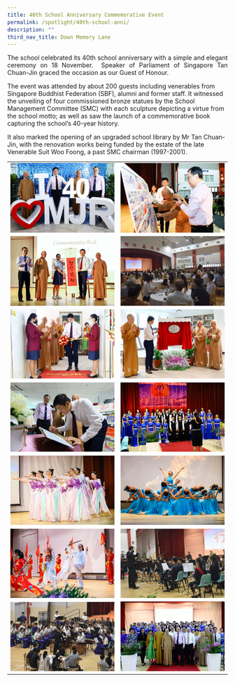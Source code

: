 ```yaml
---
title: 40th School Anniversary Commemorative Event
permalink: /spotlight/40th-school-anni/
description: ""
third_nav_title: Down Memory Lane
---
```

<p style="text-align: justify;">The school celebrated its 40th school anniversary with a simple and elegant ceremony on 18 November.&nbsp; Speaker of Parliament of Singapore Tan Chuan-Jin graced the occasion as our Guest of Honour.&nbsp;

The event was attended by about 200 guests including venerables from Singapore Buddhist Federation (SBF), alumni and former staff. It witnessed the unveiling of four commissioned bronze statues by the School Management Committee (SMC) with each sculpture depicting a virtue from the school motto; as well as saw the launch of a commemorative book capturing the school’s 40-year history.&nbsp;&nbsp;

It also marked the opening of an upgraded school library by Mr Tan Chuan-Jin, with the renovation works being funded by the estate of the late Venerable Suit Woo Foong, a past SMC chairman (1997-2001).</p>
	
	
|  |  |  
| -------- | -------- | 
|![](/images/Spotlight/Anniversary/anniv1.jpg)|![](/images/Spotlight/Anniversary/anniv2.jpg)|
![](/images/Spotlight/Anniversary/anniv3.jpg)|![](/images/Spotlight/Anniversary/anniv4.jpg)|
![](/images/Spotlight/Anniversary/anniv5.jpg)|![](/images/Spotlight/Anniversary/anniv6.jpg)|
![](/images/Spotlight/Anniversary/anniv7.jpg)|![](/images/Spotlight/Anniversary/anniv8.jpg)|
![](/images/Spotlight/Anniversary/anniv9.jpg)|![](/images/Spotlight/Anniversary/anniv10.jpg)|
![](/images/Spotlight/Anniversary/anniv11.jpg)|![](/images/Spotlight/Anniversary/anniv12.JPG)|
![](/images/Spotlight/Anniversary/anniv13.jpg)|![](/images/Spotlight/Anniversary/anniv14.jpg)|